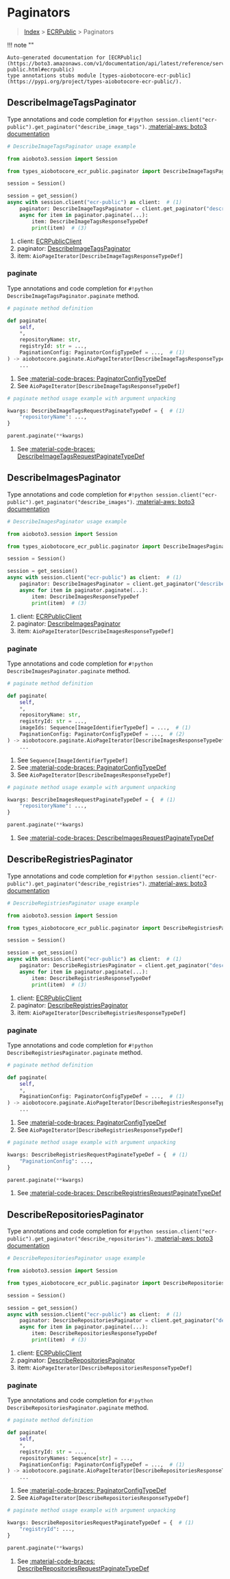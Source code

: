 # Paginators

> [Index](../README.md) > [ECRPublic](./README.md) > Paginators

!!! note ""

    Auto-generated documentation for [ECRPublic](https://boto3.amazonaws.com/v1/documentation/api/latest/reference/services/ecr-public.html#ecrpublic)
    type annotations stubs module [types-aiobotocore-ecr-public](https://pypi.org/project/types-aiobotocore-ecr-public/).

## DescribeImageTagsPaginator

Type annotations and code completion for `#!python session.client("ecr-public").get_paginator("describe_image_tags")`.
[:material-aws: boto3 documentation](https://boto3.amazonaws.com/v1/documentation/api/latest/reference/services/ecr-public/paginator/DescribeImageTags.html#ECRPublic.Paginator.DescribeImageTags)

```python
# DescribeImageTagsPaginator usage example

from aioboto3.session import Session

from types_aiobotocore_ecr_public.paginator import DescribeImageTagsPaginator

session = Session()

session = get_session()
async with session.client("ecr-public") as client:  # (1)
    paginator: DescribeImageTagsPaginator = client.get_paginator("describe_image_tags")  # (2)
    async for item in paginator.paginate(...):
        item: DescribeImageTagsResponseTypeDef
        print(item)  # (3)
```

1. client: [ECRPublicClient](./client.md)
2. paginator: [DescribeImageTagsPaginator](./paginators.md#describeimagetagspaginator)
3. item: `AioPageIterator[DescribeImageTagsResponseTypeDef]`


### paginate

Type annotations and code completion for `#!python DescribeImageTagsPaginator.paginate` method.

```python
# paginate method definition

def paginate(
    self,
    *,
    repositoryName: str,
    registryId: str = ...,
    PaginationConfig: PaginatorConfigTypeDef = ...,  # (1)
) -> aiobotocore.paginate.AioPageIterator[DescribeImageTagsResponseTypeDef]:  # (2)
    ...
```

1. See [:material-code-braces: PaginatorConfigTypeDef](./type_defs.md#paginatorconfigtypedef)
2. See `AioPageIterator[DescribeImageTagsResponseTypeDef]`


```python
# paginate method usage example with argument unpacking

kwargs: DescribeImageTagsRequestPaginateTypeDef = {  # (1)
    "repositoryName": ...,
}

parent.paginate(**kwargs)
```

1. See [:material-code-braces: DescribeImageTagsRequestPaginateTypeDef](./type_defs.md#describeimagetagsrequestpaginatetypedef)
## DescribeImagesPaginator

Type annotations and code completion for `#!python session.client("ecr-public").get_paginator("describe_images")`.
[:material-aws: boto3 documentation](https://boto3.amazonaws.com/v1/documentation/api/latest/reference/services/ecr-public/paginator/DescribeImages.html#ECRPublic.Paginator.DescribeImages)

```python
# DescribeImagesPaginator usage example

from aioboto3.session import Session

from types_aiobotocore_ecr_public.paginator import DescribeImagesPaginator

session = Session()

session = get_session()
async with session.client("ecr-public") as client:  # (1)
    paginator: DescribeImagesPaginator = client.get_paginator("describe_images")  # (2)
    async for item in paginator.paginate(...):
        item: DescribeImagesResponseTypeDef
        print(item)  # (3)
```

1. client: [ECRPublicClient](./client.md)
2. paginator: [DescribeImagesPaginator](./paginators.md#describeimagespaginator)
3. item: `AioPageIterator[DescribeImagesResponseTypeDef]`


### paginate

Type annotations and code completion for `#!python DescribeImagesPaginator.paginate` method.

```python
# paginate method definition

def paginate(
    self,
    *,
    repositoryName: str,
    registryId: str = ...,
    imageIds: Sequence[ImageIdentifierTypeDef] = ...,  # (1)
    PaginationConfig: PaginatorConfigTypeDef = ...,  # (2)
) -> aiobotocore.paginate.AioPageIterator[DescribeImagesResponseTypeDef]:  # (3)
    ...
```

1. See `Sequence[ImageIdentifierTypeDef]`
2. See [:material-code-braces: PaginatorConfigTypeDef](./type_defs.md#paginatorconfigtypedef)
3. See `AioPageIterator[DescribeImagesResponseTypeDef]`


```python
# paginate method usage example with argument unpacking

kwargs: DescribeImagesRequestPaginateTypeDef = {  # (1)
    "repositoryName": ...,
}

parent.paginate(**kwargs)
```

1. See [:material-code-braces: DescribeImagesRequestPaginateTypeDef](./type_defs.md#describeimagesrequestpaginatetypedef)
## DescribeRegistriesPaginator

Type annotations and code completion for `#!python session.client("ecr-public").get_paginator("describe_registries")`.
[:material-aws: boto3 documentation](https://boto3.amazonaws.com/v1/documentation/api/latest/reference/services/ecr-public/paginator/DescribeRegistries.html#ECRPublic.Paginator.DescribeRegistries)

```python
# DescribeRegistriesPaginator usage example

from aioboto3.session import Session

from types_aiobotocore_ecr_public.paginator import DescribeRegistriesPaginator

session = Session()

session = get_session()
async with session.client("ecr-public") as client:  # (1)
    paginator: DescribeRegistriesPaginator = client.get_paginator("describe_registries")  # (2)
    async for item in paginator.paginate(...):
        item: DescribeRegistriesResponseTypeDef
        print(item)  # (3)
```

1. client: [ECRPublicClient](./client.md)
2. paginator: [DescribeRegistriesPaginator](./paginators.md#describeregistriespaginator)
3. item: `AioPageIterator[DescribeRegistriesResponseTypeDef]`


### paginate

Type annotations and code completion for `#!python DescribeRegistriesPaginator.paginate` method.

```python
# paginate method definition

def paginate(
    self,
    *,
    PaginationConfig: PaginatorConfigTypeDef = ...,  # (1)
) -> aiobotocore.paginate.AioPageIterator[DescribeRegistriesResponseTypeDef]:  # (2)
    ...
```

1. See [:material-code-braces: PaginatorConfigTypeDef](./type_defs.md#paginatorconfigtypedef)
2. See `AioPageIterator[DescribeRegistriesResponseTypeDef]`


```python
# paginate method usage example with argument unpacking

kwargs: DescribeRegistriesRequestPaginateTypeDef = {  # (1)
    "PaginationConfig": ...,
}

parent.paginate(**kwargs)
```

1. See [:material-code-braces: DescribeRegistriesRequestPaginateTypeDef](./type_defs.md#describeregistriesrequestpaginatetypedef)
## DescribeRepositoriesPaginator

Type annotations and code completion for `#!python session.client("ecr-public").get_paginator("describe_repositories")`.
[:material-aws: boto3 documentation](https://boto3.amazonaws.com/v1/documentation/api/latest/reference/services/ecr-public/paginator/DescribeRepositories.html#ECRPublic.Paginator.DescribeRepositories)

```python
# DescribeRepositoriesPaginator usage example

from aioboto3.session import Session

from types_aiobotocore_ecr_public.paginator import DescribeRepositoriesPaginator

session = Session()

session = get_session()
async with session.client("ecr-public") as client:  # (1)
    paginator: DescribeRepositoriesPaginator = client.get_paginator("describe_repositories")  # (2)
    async for item in paginator.paginate(...):
        item: DescribeRepositoriesResponseTypeDef
        print(item)  # (3)
```

1. client: [ECRPublicClient](./client.md)
2. paginator: [DescribeRepositoriesPaginator](./paginators.md#describerepositoriespaginator)
3. item: `AioPageIterator[DescribeRepositoriesResponseTypeDef]`


### paginate

Type annotations and code completion for `#!python DescribeRepositoriesPaginator.paginate` method.

```python
# paginate method definition

def paginate(
    self,
    *,
    registryId: str = ...,
    repositoryNames: Sequence[str] = ...,
    PaginationConfig: PaginatorConfigTypeDef = ...,  # (1)
) -> aiobotocore.paginate.AioPageIterator[DescribeRepositoriesResponseTypeDef]:  # (2)
    ...
```

1. See [:material-code-braces: PaginatorConfigTypeDef](./type_defs.md#paginatorconfigtypedef)
2. See `AioPageIterator[DescribeRepositoriesResponseTypeDef]`


```python
# paginate method usage example with argument unpacking

kwargs: DescribeRepositoriesRequestPaginateTypeDef = {  # (1)
    "registryId": ...,
}

parent.paginate(**kwargs)
```

1. See [:material-code-braces: DescribeRepositoriesRequestPaginateTypeDef](./type_defs.md#describerepositoriesrequestpaginatetypedef)
